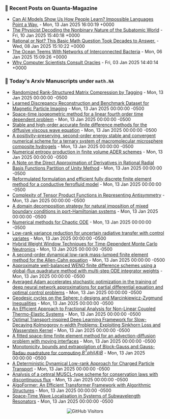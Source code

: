 ### 📝 Recent Posts on Quanta-Magazine
<!-- quanta starts -->
* <a href="https://www.quantamagazine.org/can-ai-models-show-us-how-people-learn-impossible-languages-point-a-way-20250113/">Can AI Models Show Us How People Learn? Impossible Languages Point a Way.</a> - Mon, 13 Jan 2025 16:00:19 +0000
* <a href="https://www.quantamagazine.org/the-physicist-decoding-the-nonbinary-nature-of-the-subatomic-world-20250110/">The Physicist Decoding the Nonbinary Nature of the Subatomic World</a> - Fri, 10 Jan 2025 15:40:18 +0000
* <a href="https://www.quantamagazine.org/rational-or-not-this-basic-math-question-took-decades-to-answer-20250108/">Rational or Not? This Basic Math Question Took Decades to Answer.</a> - Wed, 08 Jan 2025 15:10:22 +0000
* <a href="https://www.quantamagazine.org/the-ocean-teems-with-networks-of-interconnected-bacteria-20250106/">The Ocean Teems With Networks of Interconnected Bacteria</a> - Mon, 06 Jan 2025 15:09:26 +0000
* <a href="https://www.quantamagazine.org/why-computer-scientists-consult-oracles-20250103/">Why Computer Scientists Consult Oracles</a> - Fri, 03 Jan 2025 14:40:14 +0000
<!-- quanta ends -->


### 📝 Today's Arxiv Manuscripts under ``math.NA``
<!-- arxiv-math-na starts -->
* <a href="https://arxiv.org/abs/2501.05528">Randomized Rank-Structured Matrix Compression by Tagging</a> - Mon, 13 Jan 2025 00:00:00 -0500
* <a href="https://arxiv.org/abs/2501.05583">Learned Discrepancy Reconstruction and Benchmark Dataset for Magnetic Particle Imaging</a> - Mon, 13 Jan 2025 00:00:00 -0500
* <a href="https://arxiv.org/abs/2501.05726">Space-time isogeometric method for a linear fourth order time dependent problem</a> - Mon, 13 Jan 2025 00:00:00 -0500
* <a href="https://arxiv.org/abs/2501.05771">Stable and high-order accurate finite difference methods for the diffusive viscous wave equation</a> - Mon, 13 Jan 2025 00:00:00 -0500
* <a href="https://arxiv.org/abs/2501.05776">A positivity-preserving, second-order energy stable and convergent numerical scheme for a ternary system of macromolecular microsphere composite hydrogels</a> - Mon, 13 Jan 2025 00:00:00 -0500
* <a href="https://arxiv.org/abs/2501.05872">Numerical entropy production in finite volume ADER schemes</a> - Mon, 13 Jan 2025 00:00:00 -0500
* <a href="https://arxiv.org/abs/2501.05902">A Note on the Direct Approximation of Derivatives in Rational Radial Basis Functions Partition of Unity Method</a> - Mon, 13 Jan 2025 00:00:00 -0500
* <a href="https://arxiv.org/abs/2501.05941">Reformulated formulation and efficient fully discrete finite element method for a conductive ferrofluid model</a> - Mon, 13 Jan 2025 00:00:00 -0500
* <a href="https://arxiv.org/abs/2501.05958">Complexity of Tensor Product Functions in Representing Antisymmetry</a> - Mon, 13 Jan 2025 00:00:00 -0500
* <a href="https://arxiv.org/abs/2501.06107">A domain decomposition strategy for natural imposition of mixed boundary conditions in port-Hamiltonian systems</a> - Mon, 13 Jan 2025 00:00:00 -0500
* <a href="https://arxiv.org/abs/2501.06123">Numerical methods for Chaotic ODE</a> - Mon, 13 Jan 2025 00:00:00 -0500
* <a href="https://arxiv.org/abs/2501.06125">Low-rank variance reduction for uncertain radiative transfer with control variates</a> - Mon, 13 Jan 2025 00:00:00 -0500
* <a href="https://arxiv.org/abs/2501.06144">Hybrid Weight Window Techniques for Time-Dependent Monte Carlo Neutronics</a> - Mon, 13 Jan 2025 00:00:00 -0500
* <a href="https://arxiv.org/abs/2501.06145">A second-order dynamical low-rank mass-lumped finite element method for the Allen-Cahn equation</a> - Mon, 13 Jan 2025 00:00:00 -0500
* <a href="https://arxiv.org/abs/2501.06155">Approximate well-balanced WENO finite difference schemes using a global-flux quadrature method with multi-step ODE integrator weights</a> - Mon, 13 Jan 2025 00:00:00 -0500
* <a href="https://arxiv.org/abs/2501.06081">Averaged Adam accelerates stochastic optimization in the training of deep neural network approximations for partial differential equation and optimal control problems</a> - Mon, 13 Jan 2025 00:00:00 -0500
* <a href="https://arxiv.org/abs/2501.06120">Geodesic cycles on the Sphere: $t$-designs and Marcinkiewicz-Zygmund Inequalities</a> - Mon, 13 Jan 2025 00:00:00 -0500
* <a href="https://arxiv.org/abs/2501.06127">An Efficient Approach to Fractional Analysis for Non-Linear Coupled Thermo-Elastic Systems</a> - Mon, 13 Jan 2025 00:00:00 -0500
* <a href="https://arxiv.org/abs/2308.13840">Optimal Transport-inspired Deep Learning Framework for Slow-Decaying Kolmogorov n-width Problems: Exploiting Sinkhorn Loss and Wasserstein Kernel</a> - Mon, 13 Jan 2025 00:00:00 -0500
* <a href="https://arxiv.org/abs/2407.08439">A fitted space-time finite element method for an advection-diffusion problem with moving interfaces</a> - Mon, 13 Jan 2025 00:00:00 -0500
* <a href="https://arxiv.org/abs/2407.21505">Monotonicity, bounds and extrapolation of Block-Gauss and Gauss-Radau quadrature for computing $B^T phi (A) B$</a> - Mon, 13 Jan 2025 00:00:00 -0500
* <a href="https://arxiv.org/abs/2412.09484">A Deterministic Dynamical Low-rank Approach for Charged Particle Transport</a> - Mon, 13 Jan 2025 00:00:00 -0500
* <a href="https://arxiv.org/abs/2501.04620">Analysis of a cetnral MUSCL-type scheme for conservation laws with discontinuous flux</a> - Mon, 13 Jan 2025 00:00:00 -0500
* <a href="https://arxiv.org/abs/2402.13572">AlgoFormer: An Efficient Transformer Framework with Algorithmic Structures</a> - Mon, 13 Jan 2025 00:00:00 -0500
* <a href="https://arxiv.org/abs/2409.10100">Space-Time Wave Localisation in Systems of Subwavelength Resonators</a> - Mon, 13 Jan 2025 00:00:00 -0500
<!-- arxiv-math-na ends -->

<div align="center">
  
![GitHub Visitors](https://api.visitorbadge.io/api/visitors?path=https%3A%2F%2Fgithub.com%2Flowrank&label=profile%20views&labelColor=%231e1e2e&countColor=%23cba6f7)



</div>
